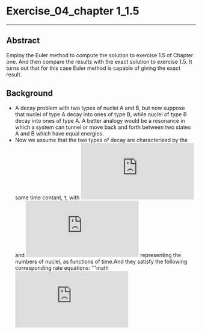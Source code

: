 # Exercise_04_chapter 1_1.5
***
## Abstract
Employ the Euler method to compute the solution to exercise 1.5 of Chapter one. And then compare the results with the exact solution to exercise 1.5. It turns out that for this case Euler method is capable of giving the exact result.
## Background
- A decay problem with two types of nuclei A and B, but now suppose that nuclei of type A decay into ones of type B, while nuclei of type B decay into ones of type A. A better analogy would be a resonance in which a system can tunnel or move back and forth between two states A and B which have equal energies.
- Now we assume that the two types of decay are characterized by the same time contant, τ, with ![](http://latex.codecogs.com/gif.latex?N_A$) and ![](http://latex.codecogs.com/gif.latex?N_B$) representing the numbers of nuclei, as functions of time.And they satisfy the following corresponding rate equations:
'''math
![](http://latex.codecogs.com/gif.latex?dN_A$/dt)

